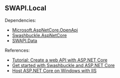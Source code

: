 ## SWAPI.Local

Dependencies:
- [Microsoft.AspNetCore.OpenApi](https://www.nuget.org/packages/Microsoft.AspNetCore.OpenApi)
- [Swashbuckle.AspNetCore](https://www.nuget.org/packages/Swashbuckle.AspNetCore)
- [SWAPI.Data](../SWAPI.Data)

References:
- [Tutorial: Create a web API with ASP.NET Core](https://learn.microsoft.com/en-us/aspnet/core/tutorials/first-web-api)
- [Get started with Swashbuckle and ASP.NET Core](https://learn.microsoft.com/en-us/aspnet/core/tutorials/getting-started-with-swashbuckle)
- [Host ASP.NET Core on Windows with IIS](https://learn.microsoft.com/en-us/aspnet/core/host-and-deploy/iis)
